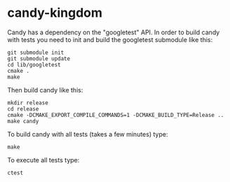# candy-kingdom

Candy has a dependency on the "googletest" API. In order to build candy with tests you need to init and build the googletest submodule like this:
```
git submodule init
git submodule update
cd lib/googletest
cmake .
make
```

Then build candy like this:
```
mkdir release
cd release
cmake -DCMAKE_EXPORT_COMPILE_COMMANDS=1 -DCMAKE_BUILD_TYPE=Release ..
make candy
```

To build candy with all tests (takes a few minutes) type:
```
make
```
To execute all tests type:
```
ctest
```
